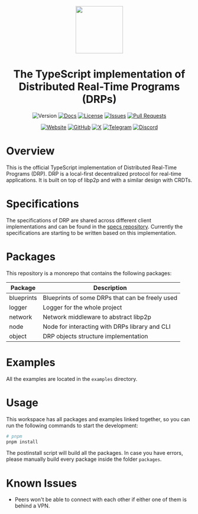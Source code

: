 <div align="center">
  <img src="https://avatars.githubusercontent.com/u/157637200" height="128">
  <br />
  <h1>The TypeScript implementation of Distributed Real-Time Programs (DRPs)</h1>
</div>

<div align="center">

![Version](https://img.shields.io/github/package-json/v/drp-tech/ts-drp)
[![Docs](https://img.shields.io/badge/docs-page-blue)](https://drp-tech.github.io/ts-drp/)
[![License](https://img.shields.io/badge/license-MIT-green)](https://github.com/drp-tech/ts-drp/blob/main/LICENSE)
[![Issues](https://img.shields.io/badge/issues-report-red)](https://github.com/drp-tech/ts-drp/issues)
[![Pull Requests](https://img.shields.io/badge/pull_requests-open-orange)](https://github.com/drp-tech/ts-drp/pulls)

[![Website](https://img.shields.io/badge/Website-866678)](https://topology.gg)
[![GitHub](https://img.shields.io/badge/GitHub-ffffff)](https://github.com/drp-tech)
[![X](https://img.shields.io/badge/X-000000)](https://x.com/topology_gg)
[![Telegram](https://img.shields.io/badge/Telegram-24A1DE)](https://t.me/topologyfrens)
[![Discord](https://img.shields.io/badge/Discord-7289da)](https://discord.gg/GUDGzBP5mn)

</div>

# Overview

This is the official TypeScript implementation of Distributed Real-Time Programs (DRP). DRP is a local-first decentralized protocol for real-time applications. It is built on top of libp2p and with a similar design with CRDTs.

# Specifications

The specifications of DRP are shared across different client implementations and can be found in the [specs repository](https://github.com/drp-tech/specs). Currently the specifications are starting to be written based on this implementation.

# Packages

This repository is a monorepo that contains the following packages:

| Package    | Description                                     |
| ---------- | ----------------------------------------------- |
| blueprints | Blueprints of some DRPs that can be freely used |
| logger     | Logger for the whole project                    |
| network    | Network middleware to abstract libp2p           |
| node       | Node for interacting with DRPs library and CLI  |
| object     | DRP objects structure implementation            |

# Examples

All the examples are located in the `examples` directory.

# Usage

This workspace has all packages and examples linked together, so you can run the following commands to start the development:

```bash
# pnpm
pnpm install
```

The postinstall script will build all the packages. In case you have errors, please manually build every package inside the folder `packages`.

# Known Issues

- Peers won't be able to connect with each other if either one of them is behind a VPN.
